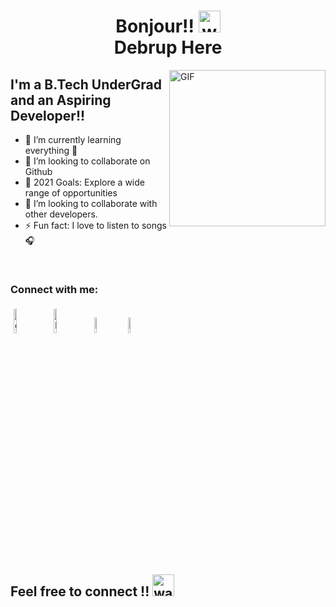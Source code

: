 <h1 align="center">  Bonjour!! <img alt="wave" src="https://emojis.slackmojis.com/emojis/images/1616468410/23789/hello-kitty.gif?1616468410" width="35"> <br>Debrup Here </h1>



<img align="right" height="250px" alt="GIF" src="https://cdn.dribbble.com/users/3020080/screenshots/15085975/media/25530f071f257c7c94ee33d75441fa62.png?compress=1&resize=800x600" padding="5px" />

## I'm a B.Tech UnderGrad and  an Aspiring Developer!!

- 🌱 I’m currently learning everything 🤣
- 👯 I’m looking to collaborate on Github
- 🥅 2021 Goals: Explore a wide range of opportunities
- 👯 I’m looking to collaborate with other developers.
- ⚡ Fun fact: I love to listen to songs 🎧


</br>


### Connect with me:

<p align="left" >
	<a href="https://github.com/Debrup-commits"><img alt="github" width="10%" style="padding:5px" src="https://img.icons8.com/nolan/512/github.png"/></a>
	<a href="https://www.linkedin.com/in/debrup-panda-306949210/"><img alt="linkedin" width="10%" style="padding:5px" src="https://img.icons8.com/nolan/512/linkedin.png"/></a>
	<a href="https://www.instagram.com/ig_kratos._/"><img alt="instagram" width="8%" style="padding:5px" src="https://img.icons8.com/nolan/512/instagram-new.png"/></a>
	<a href="https://twitter.com/DebrupPanda"><img alt="twitter" width="8%" style="padding:5px" src="https://img.icons8.com/nolan/512/twitter.png"/></a>
	
	

</p>





<!--START_SECTION_PROFILE_VIEWS:readme-info-->
<!--END_SECTION_PROFILE_VIEWS:readme-info-->

<!--START_SECTION_LINES_OF_CODE:readme-info-->
<!--END_SECTION_LINES_OF_CODE:readme-info-->

<!--START_CONTRIBUTIONS:readme-info-->
<!--END_CONTRIBUTIONS:readme-info-->

<!--START_SECTION_DAILY_COMMIT:readme-info-->
<!--END_SECTION_DAILY_COMMIT:readme-info-->

<!--START_SECTION_WEEKLY_COMMIT:readme-info-->
<!--END_SECTION_WEEKLY_COMMIT:readme-info-->

<!--START_SECTION_LANGUAGE:readme-info-->
<!--END_SECTION_LANGUAGE:readme-info-->

<h2 align='left'>Feel free to connect !! <img alt="wave" src="https://emojis.slackmojis.com/emojis/images/1584706060/8177/handshake_gloves.png?1584706060" width="35"> </h2> 

